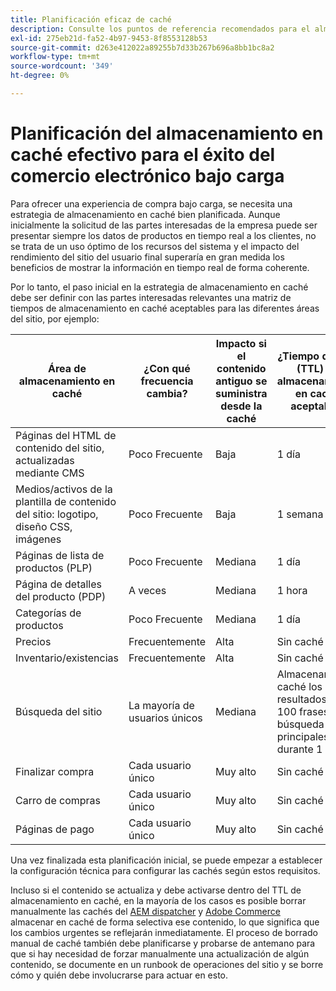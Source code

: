 ```yaml
---
title: Planificación eficaz de caché
description: Consulte los puntos de referencia recomendados para el almacenamiento en caché a fin de garantizar el éxito de su sitio bajo carga.
exl-id: 275eb21d-fa52-4b97-9453-8f8553128b53
source-git-commit: d263e412022a89255b7d33b267b696a8bb1bc8a2
workflow-type: tm+mt
source-wordcount: '349'
ht-degree: 0%

---
```


# Planificación del almacenamiento en caché efectivo para el éxito del comercio electrónico bajo carga

Para ofrecer una experiencia de compra bajo carga, se necesita una estrategia de almacenamiento en caché bien planificada. Aunque inicialmente la solicitud de las partes interesadas de la empresa puede ser presentar siempre los datos de productos en tiempo real a los clientes, no se trata de un uso óptimo de los recursos del sistema y el impacto del rendimiento del sitio del usuario final superaría en gran medida los beneficios de mostrar la información en tiempo real de forma coherente.

Por lo tanto, el paso inicial en la estrategia de almacenamiento en caché debe ser definir con las partes interesadas relevantes una matriz de tiempos de almacenamiento en caché aceptables para las diferentes áreas del sitio, por ejemplo:

| Área de almacenamiento en caché | ¿Con qué frecuencia cambia? | Impacto si el contenido antiguo se suministra desde la caché | ¿Tiempo de vida (TTL) de almacenamiento en caché aceptable? |
|---------------------------------------------------------------|--------------------|-------------------------------------------|-----------------------------------------------------|
| Páginas del HTML de contenido del sitio, actualizadas mediante CMS | Poco Frecuente | Baja | 1 día |
| Medios/activos de la plantilla de contenido del sitio: logotipo, diseño CSS, imágenes | Poco Frecuente | Baja | 1 semana |
| Páginas de lista de productos (PLP) | Poco Frecuente | Mediana | 1 día |
| Página de detalles del producto (PDP) | A veces | Mediana | 1 hora |
| Categorías de productos | Poco Frecuente | Mediana | 1 día |
| Precios | Frecuentemente | Alta | Sin caché |
| Inventario/existencias | Frecuentemente | Alta | Sin caché |
| Búsqueda del sitio | La mayoría de usuarios únicos | Mediana | Almacenar en caché los resultados de las 100 frases de búsqueda principales durante 1 día |
| Finalizar compra | Cada usuario único | Muy alto | Sin caché |
| Carro de compras | Cada usuario único | Muy alto | Sin caché |
| Páginas de pago | Cada usuario único | Muy alto | Sin caché |

Una vez finalizada esta planificación inicial, se puede empezar a establecer la configuración técnica para configurar las cachés según estos requisitos.

Incluso si el contenido se actualiza y debe activarse dentro del TTL de almacenamiento en caché, en la mayoría de los casos es posible borrar manualmente las cachés del [AEM dispatcher](https://experienceleague.adobe.com/docs/experience-manager-dispatcher/using/configuring/page-invalidate.html?lang=en) y [Adobe Commerce](../configuration//cli/manage-cache.md#clean-and-flush-cache-types) almacenar en caché de forma selectiva ese contenido, lo que significa que los cambios urgentes se reflejarán inmediatamente. El proceso de borrado manual de caché también debe planificarse y probarse de antemano para que si hay necesidad de forzar manualmente una actualización de algún contenido, se documente en un runbook de operaciones del sitio y se borre cómo y quién debe involucrarse para actuar en esto.
